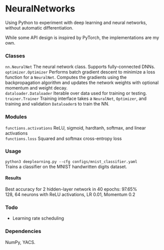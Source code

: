 # NeuralNetworks
Using Python to experiment with deep learning and neural networks, without automatic differentiation.

While some API design is inspired by PyTorch, the implementations are my own.

### Classes
`nn.NeuralNet` The neural network class. Supports fully-connected DNNs.  
`optimizer.Optimizer` Performs batch gradient descent to minimize a loss function for a `NeuralNet`. Computes the gradients using the backpropagation algorithm and updates the network weights with optional momentum and weight decay.  
`dataloader.Dataloader` Iterable over data used for training or testing.  
`trainer.Trainer` Training interface takes a `NeuralNet`, `Optimizer`, and training and validation `Dataloader`s to train the NN.

### Modules
`functions.activations` ReLU, sigmoid, hardtanh, softmax, and linear activations  
`functions.loss` Squared and softmax cross-entropy loss  

### Usage
`python3 deeplearning.py --cfg configs/mnist_classifier.yaml`  
Trains a classifier on the MNIST handwritten digits dataset.  
#### Results
Best accuracy for 2 hidden-layer network in 40 epochs: 97.65%  
128, 64 neurons with ReLU activations, LR 0.01, Momentum 0.2

<!-- | Epochs Trained  | Test Set Accuracy (%) |
|---   |---|
| 1 | 87.10 |
| 5 | 93.50 |
| 10 | 95.27 |
| 20 | 96.51 |
| 50 | 97.22 |
| 100 | 97.32 | -->


### Todo
- Learning rate scheduling


### Dependencies
NumPy, YACS.
